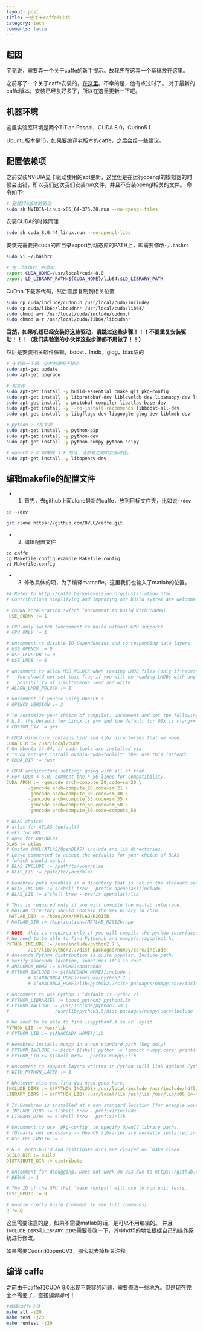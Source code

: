 ```yaml
---
layout: post
title: 一些关于caffe的小坑
category: tech
comments: false
---
```


## 起因

宇亮说，需要弄一个关于caffe的新手提示。故我先在这弄一个草稿放在这里。

之前写了一个关于caffe安装的，[在这里](https://jmydurant.github.io/blog/tech/2016/08/01/install_caffe.html)。不幸的是，他有点过时了。
对于最新的caffe版本，安装已经友好多了，所以在这里更新一下吧。

## 机器环境

这里实验室环境是两个TiTian Pascal，CUDA 8.0，Cudnn5.1

Ubuntu版本是16，如果要编译老版本的caffe，之后会给一些建议。

## 配置依赖项

之前安装NVIDIA显卡驱动使用的apt更新，这里但是在运行opengl的模拟器的时候会出错，所以我们这次我们安装run文件，并且不安装opengl相关的文件。
命令如下:

``` bash
# 安装370版本的驱动
sudo sh NVIDIA-Linux-x86_64-375.20.run --no-opengl-files
```

安装CUDA的时候同理

``` bash
sudo sh cuda_8.0.44_linux.run --no-opengl-libs
```

安装完需要把cuda的库目录export到动态库的PATH上，即需要修改```~/.bashrc```

``` bash
sudo vi ~/.bashrc
```

``` bash
# 在 .bashrc 中添加
export CUDA_HOME=/usr/local/cuda-8.0
export LD_LIBRARY_PATH=${CUDA_HOME}/lib64:$LD_LIBRARY_PATH
```

CuDnn 下载源代码，然后直接复制到相关位置

``` bash
sudo cp cuda/include/cudnn.h /usr/local/cuda/include/
sudo cp cuda/lib64/libcudnn* /usr/local/cuda/lib64/
sudo chmod a+r /usr/local/cuda/include/cudnn.h
sudo chmod a+r /usr/local/cuda/lib64/libcudnn*
```

**当然，如果机器已经安装好这些驱动，请跳过这些步骤！！！不要重复安装驱动！！！（我们实验室的小伙伴这些步骤都不用做了！！）**

然后是安装相关软件依赖，boost，lmdb，glog，blas啥的

``` bash
# 先更新一下源，交大的源挺不错的
sudo apt-get update
sudo apt-get upgrade

# 相关库
sudo apt-get install -y build-essential cmake git pkg-config
sudo apt-get install -y libprotobuf-dev libleveldb-dev libsnappy-dev libhdf5-serial-dev
sudo apt-get install -y protobuf-compiler libatlas-base-dev 
sudo apt-get install -y --no-install-recommends libboost-all-dev
sudo apt-get install -y libgflags-dev libgoogle-glog-dev liblmdb-dev

# python 2.7相关项
sudo apt-get install -y python-pip
sudo apt-get install -y python-dev
sudo apt-get install -y python-numpy python-scipy

# openCV 2.X 如果是 3.X 的话，请参考之前的安装过程。
sudo apt-get install -y libopencv-dev
```

## 编辑makefile的配置文件

- 1. 首先，去github上面clone最新的caffe，放到目标文件夹，比如说```~/dev```

``` bash
cd ~/dev

git clone https://github.com/BVLC/caffe.git
```

- 2. 编辑配置文件

```
cd caffe
cp Makefile.config.example Makefile.config
vi Makefile.config
```

- 3. 修改具体的项，为了编译matcaffe，这里我们也输入了matlab的位置。

``` yaml
## Refer to http://caffe.berkeleyvision.org/installation.html
# Contributions simplifying and improving our build system are welcome!

# cuDNN acceleration switch (uncomment to build with cuDNN).
 USE_CUDNN := 1

# CPU-only switch (uncomment to build without GPU support).
# CPU_ONLY := 1

# uncomment to disable IO dependencies and corresponding data layers
# USE_OPENCV := 0
# USE_LEVELDB := 0
# USE_LMDB := 0

# uncomment to allow MDB_NOLOCK when reading LMDB files (only if necessary)
#	You should not set this flag if you will be reading LMDBs with any
#	possibility of simultaneous read and write
# ALLOW_LMDB_NOLOCK := 1

# Uncomment if you're using OpenCV 3
# OPENCV_VERSION := 3

# To customize your choice of compiler, uncomment and set the following.
# N.B. the default for Linux is g++ and the default for OSX is clang++
# CUSTOM_CXX := g++

# CUDA directory contains bin/ and lib/ directories that we need.
CUDA_DIR := /usr/local/cuda
# On Ubuntu 14.04, if cuda tools are installed via
# "sudo apt-get install nvidia-cuda-toolkit" then use this instead:
# CUDA_DIR := /usr

# CUDA architecture setting: going with all of them.
# For CUDA < 6.0, comment the *_50 lines for compatibility.
CUDA_ARCH := -gencode arch=compute_20,code=sm_20 \
		-gencode arch=compute_20,code=sm_21 \
		-gencode arch=compute_30,code=sm_30 \
		-gencode arch=compute_35,code=sm_35 \
		-gencode arch=compute_50,code=sm_50 \
		-gencode arch=compute_50,code=compute_50

# BLAS choice:
# atlas for ATLAS (default)
# mkl for MKL
# open for OpenBlas
BLAS := atlas
# Custom (MKL/ATLAS/OpenBLAS) include and lib directories.
# Leave commented to accept the defaults for your choice of BLAS
# (which should work)!
# BLAS_INCLUDE := /path/to/your/blas
# BLAS_LIB := /path/to/your/blas

# Homebrew puts openblas in a directory that is not on the standard search path
# BLAS_INCLUDE := $(shell brew --prefix openblas)/include
# BLAS_LIB := $(shell brew --prefix openblas)/lib

# This is required only if you will compile the matlab interface.
# MATLAB directory should contain the mex binary in /bin.
 MATLAB_DIR := /home/XXX/MATLAB/R2015b
# MATLAB_DIR := /Applications/MATLAB_R2012b.app

# NOTE: this is required only if you will compile the python interface.
# We need to be able to find Python.h and numpy/arrayobject.h.
PYTHON_INCLUDE := /usr/include/python2.7 \
		/usr/lib/python2.7/dist-packages/numpy/core/include
# Anaconda Python distribution is quite popular. Include path:
# Verify anaconda location, sometimes it's in root.
# ANACONDA_HOME := $(HOME)/anaconda
# PYTHON_INCLUDE := $(ANACONDA_HOME)/include \
		# $(ANACONDA_HOME)/include/python2.7 \
		# $(ANACONDA_HOME)/lib/python2.7/site-packages/numpy/core/include \

# Uncomment to use Python 3 (default is Python 2)
# PYTHON_LIBRARIES := boost_python3 python3.5m
# PYTHON_INCLUDE := /usr/include/python3.5m \
#                 /usr/lib/python3.5/dist-packages/numpy/core/include

# We need to be able to find libpythonX.X.so or .dylib.
PYTHON_LIB := /usr/lib
# PYTHON_LIB := $(ANACONDA_HOME)/lib

# Homebrew installs numpy in a non standard path (keg only)
# PYTHON_INCLUDE += $(dir $(shell python -c 'import numpy.core; print(numpy.core.__file__)'))/include
# PYTHON_LIB += $(shell brew --prefix numpy)/lib

# Uncomment to support layers written in Python (will link against Python libs)
# WITH_PYTHON_LAYER := 1

# Whatever else you find you need goes here.
INCLUDE_DIRS := $(PYTHON_INCLUDE) /usr/local/include /usr/include/hdf5/serial
LIBRARY_DIRS := $(PYTHON_LIB) /usr/local/lib /usr/lib /usr/lib/x86_64-linux-gnu /usr/lib/x86_64-linux-gnu/hdf5/serial

# If Homebrew is installed at a non standard location (for example your home directory) and you use it for general dependencies
# INCLUDE_DIRS += $(shell brew --prefix)/include
# LIBRARY_DIRS += $(shell brew --prefix)/lib

# Uncomment to use `pkg-config` to specify OpenCV library paths.
# (Usually not necessary -- OpenCV libraries are normally installed in one of the above $LIBRARY_DIRS.)
# USE_PKG_CONFIG := 1

# N.B. both build and distribute dirs are cleared on `make clean`
BUILD_DIR := build
DISTRIBUTE_DIR := distribute

# Uncomment for debugging. Does not work on OSX due to https://github.com/BVLC/caffe/issues/171
# DEBUG := 1

# The ID of the GPU that 'make runtest' will use to run unit tests.
TEST_GPUID := 0

# enable pretty build (comment to see full commands)
Q ?= @

```

这里需要注意的是，如果不需要matlab的话，是可以不用编辑的。
并且```INCLUDE_DIRS```和```LIBRARY_DIRS```需要修改一下，其中hdf5的地址根据自己的操作系统进行修改。

如果需要Cudnn和openCV3，那么就去掉相关注释。

## 编译 caffe

之前由于caffe和CUDA 8.0出现不兼容的问题，需要修改一些地方。但是现在完全不需要了，直接编译即可！

``` bash
#编译caffe主体
make all -j20
make test -j20
make runtest -j20
``` 

